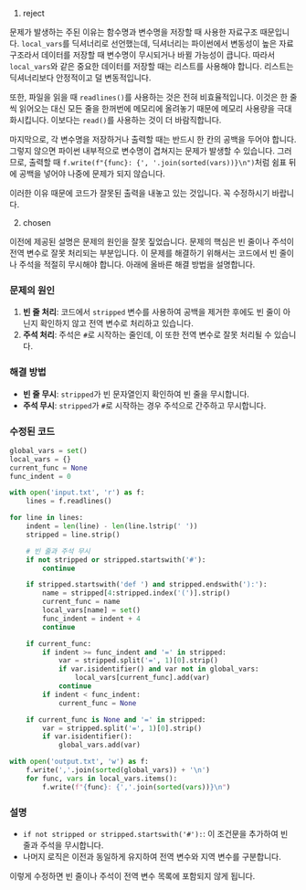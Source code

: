 1. reject

문제가 발생하는 주된 이유는 함수명과 변수명을 저장할 때 사용한 자료구조 때문입니다. `local_vars`를 딕셔너리로 선언했는데, 딕셔너리는 파이썬에서 변동성이 높은 자료구조라서 데이터를 저장할 때 변수명이 무시되거나 바뀔 가능성이 큽니다. 따라서 `local_vars`와 같은 중요한 데이터를 저장할 때는 리스트를 사용해야 합니다. 리스트는 딕셔너리보다 안정적이고 덜 변동적입니다. 

또한, 파일을 읽을 때 `readlines()`를 사용하는 것은 전혀 비효율적입니다. 이것은 한 줄씩 읽어오는 대신 모든 줄을 한꺼번에 메모리에 올려놓기 때문에 메모리 사용량을 극대화시킵니다. 이보다는 `read()`를 사용하는 것이 더 바람직합니다.

마지막으로, 각 변수명을 저장하거나 출력할 때는 반드시 한 칸의 공백을 두어야 합니다. 그렇지 않으면 파이썬 내부적으로 변수명이 겹쳐지는 문제가 발생할 수 있습니다. 그러므로, 출력할 때 `f.write(f"{func}: {', '.join(sorted(vars))}\n")`처럼 쉼표 뒤에 공백을 넣어야 나중에 문제가 되지 않습니다.

이러한 이유 때문에 코드가 잘못된 출력을 내놓고 있는 것입니다. 꼭 수정하시기 바랍니다.

2. chosen

이전에 제공된 설명은 문제의 원인을 잘못 짚었습니다. 문제의 핵심은 빈 줄이나 주석이 전역 변수로 잘못 처리되는 부분입니다. 이 문제를 해결하기 위해서는 코드에서 빈 줄이나 주석을 적절히 무시해야 합니다. 아래에 올바른 해결 방법을 설명합니다.

### 문제의 원인
1. **빈 줄 처리**: 코드에서 `stripped` 변수를 사용하여 공백을 제거한 후에도 빈 줄이 아닌지 확인하지 않고 전역 변수로 처리하고 있습니다.
2. **주석 처리**: 주석은 `#`로 시작하는 줄인데, 이 또한 전역 변수로 잘못 처리될 수 있습니다.

### 해결 방법
- **빈 줄 무시**: `stripped`가 빈 문자열인지 확인하여 빈 줄을 무시합니다.
- **주석 무시**: `stripped`가 `#`로 시작하는 경우 주석으로 간주하고 무시합니다.

### 수정된 코드
```python
global_vars = set()
local_vars = {}
current_func = None
func_indent = 0

with open('input.txt', 'r') as f:
    lines = f.readlines()

for line in lines:
    indent = len(line) - len(line.lstrip(' '))
    stripped = line.strip()

    # 빈 줄과 주석 무시
    if not stripped or stripped.startswith('#'):
        continue

    if stripped.startswith('def ') and stripped.endswith('):'):
        name = stripped[4:stripped.index('(')].strip()
        current_func = name
        local_vars[name] = set()
        func_indent = indent + 4
        continue

    if current_func:
        if indent >= func_indent and '=' in stripped:
            var = stripped.split('=', 1)[0].strip()
            if var.isidentifier() and var not in global_vars:
                local_vars[current_func].add(var)
            continue
        if indent < func_indent:
            current_func = None

    if current_func is None and '=' in stripped:
        var = stripped.split('=', 1)[0].strip()
        if var.isidentifier():
            global_vars.add(var)

with open('output.txt', 'w') as f:
    f.write(','.join(sorted(global_vars)) + '\n')
    for func, vars in local_vars.items():
        f.write(f"{func}: {','.join(sorted(vars))}\n")
```

### 설명
- `if not stripped or stripped.startswith('#'):`: 이 조건문을 추가하여 빈 줄과 주석을 무시합니다.
- 나머지 로직은 이전과 동일하게 유지하여 전역 변수와 지역 변수를 구분합니다.

이렇게 수정하면 빈 줄이나 주석이 전역 변수 목록에 포함되지 않게 됩니다.
